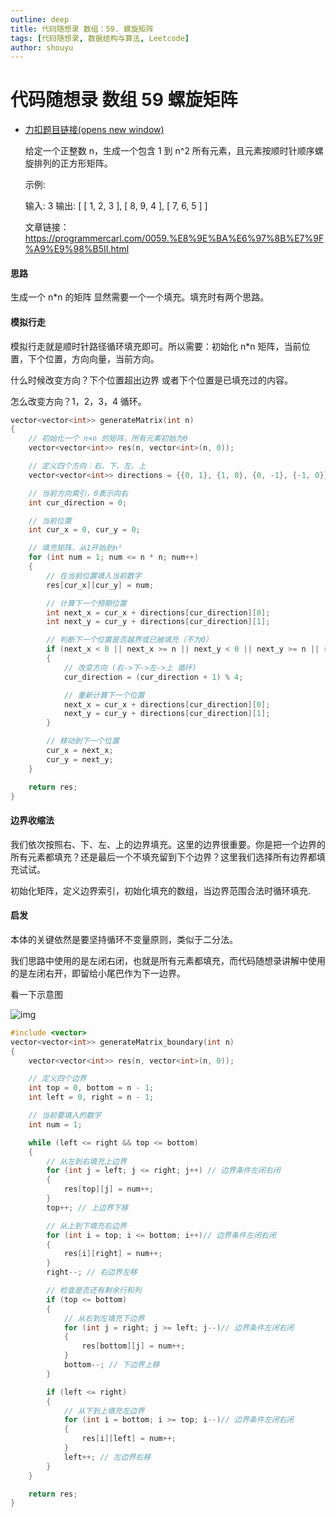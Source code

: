 ```yaml
---
outline: deep
title: 代码随想录 数组：59. 螺旋矩阵
tags: [代码随想录, 数据结构与算法, Leetcode]
author: shouyu
---
```


# 代码随想录 数组 59 螺旋矩阵

- [力扣题目链接(opens new window)](https://leetcode.cn/problems/spiral-matrix-ii/)

  给定一个正整数 n，生成一个包含 1 到 n^2 所有元素，且元素按顺时针顺序螺旋排列的正方形矩阵。

  示例:

  输入: 3 输出: [ [ 1, 2, 3 ], [ 8, 9, 4 ], [ 7, 6, 5 ] ]

  文章链接：https://programmercarl.com/0059.%E8%9E%BA%E6%97%8B%E7%9F%A9%E9%98%B5II.html

#### 思路

生成一个 n\*n 的矩阵 显然需要一个一个填充。填充时有两个思路。

#### 模拟行走

模拟行走就是顺时针路径循环填充即可。所以需要：初始化 n\*n 矩阵，当前位置，下个位置，方向向量，当前方向。

什么时候改变方向？下个位置超出边界 或者下个位置是已填充过的内容。

怎么改变方向？1，2，3，4 循环。

```cpp
vector<vector<int>> generateMatrix(int n)
{
    // 初始化一个 n×n 的矩阵，所有元素初始为0
    vector<vector<int>> res(n, vector<int>(n, 0));

    // 定义四个方向：右、下、左、上
    vector<vector<int>> directions = {{0, 1}, {1, 0}, {0, -1}, {-1, 0}};

    // 当前方向索引，0表示向右
    int cur_direction = 0;

    // 当前位置
    int cur_x = 0, cur_y = 0;

    // 填充矩阵，从1开始到n²
    for (int num = 1; num <= n * n; num++)
    {
        // 在当前位置填入当前数字
        res[cur_x][cur_y] = num;

        // 计算下一个预期位置
        int next_x = cur_x + directions[cur_direction][0];
        int next_y = cur_y + directions[cur_direction][1];

        // 判断下一个位置是否越界或已被填充（不为0）
        if (next_x < 0 || next_x >= n || next_y < 0 || next_y >= n || res[next_x][next_y] != 0)
        {
            // 改变方向 (右->下->左->上 循环)
            cur_direction = (cur_direction + 1) % 4;

            // 重新计算下一个位置
            next_x = cur_x + directions[cur_direction][0];
            next_y = cur_y + directions[cur_direction][1];
        }

        // 移动到下一个位置
        cur_x = next_x;
        cur_y = next_y;
    }

    return res;
}
```

#### 边界收缩法

我们依次按照右、下、左、上的边界填充。这里的边界很重要。你是把一个边界的所有元素都填充？还是最后一个不填充留到下个边界？这里我们选择所有边界都填充试试。

初始化矩阵，定义边界索引，初始化填充的数组，当边界范围合法时循环填充.

#### 启发

本体的关键依然是要坚持循环不变量原则，类似于二分法。

我们思路中使用的是左闭右闭，也就是所有元素都填充，而代码随想录讲解中使用的是左闭右开，即留给小尾巴作为下一边界。

看一下示意图

![img](https://images-xxueyu.oss-cn-shanghai.aliyuncs.com/20220922102236.png)

```cpp
#include <vector>
vector<vector<int>> generateMatrix_boundary(int n)
{
    vector<vector<int>> res(n, vector<int>(n, 0));

    // 定义四个边界
    int top = 0, bottom = n - 1;
    int left = 0, right = n - 1;

    // 当前要填入的数字
    int num = 1;

    while (left <= right && top <= bottom)
    {
        // 从左到右填充上边界
        for (int j = left; j <= right; j++) // 边界条件左闭右闭
        {
            res[top][j] = num++;
        }
        top++; // 上边界下移

        // 从上到下填充右边界
        for (int i = top; i <= bottom; i++)// 边界条件左闭右闭
        {
            res[i][right] = num++;
        }
        right--; // 右边界左移

        // 检查是否还有剩余行和列
        if (top <= bottom)
        {
            // 从右到左填充下边界
            for (int j = right; j >= left; j--)// 边界条件左闭右闭
            {
                res[bottom][j] = num++;
            }
            bottom--; // 下边界上移
        }

        if (left <= right)
        {
            // 从下到上填充左边界
            for (int i = bottom; i >= top; i--)// 边界条件左闭右闭
            {
                res[i][left] = num++;
            }
            left++; // 左边界右移
        }
    }

    return res;
}
```
